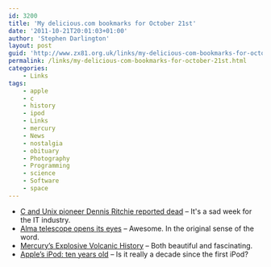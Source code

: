 ```yaml
---
id: 3200
title: 'My delicious.com bookmarks for October 21st'
date: '2011-10-21T20:01:03+01:00'
author: 'Stephen Darlington'
layout: post
guid: 'http://www.zx81.org.uk/links/my-delicious-com-bookmarks-for-october-21st.html'
permalink: /links/my-delicious-com-bookmarks-for-october-21st.html
categories:
    - Links
tags:
    - apple
    - c
    - history
    - ipod
    - Links
    - mercury
    - News
    - nostalgia
    - obituary
    - Photography
    - Programming
    - science
    - Software
    - space
---
```


- [C and Unix pioneer Dennis Ritchie reported dead](http://www.theregister.co.uk/2011/10/13/dennis_ritchie/) – It's a sad week for the IT industry.
- [Alma telescope opens its eyes](http://www.guardian.co.uk/science/gallery/2011/oct/03/alma-telescope-opens-in-pictures) – Awesome. In the original sense of the word.
- [Mercury’s Explosive Volcanic History](http://www.wired.com/wiredscience/2011/09/mercury-volcanoes/?pid=2192&viewall=true) – Both beautiful and fascinating.
- [Apple’s iPod: ten years old](http://www.reghardware.com/2011/10/21/apple_ipod_is_ten_years_old/) – Is it really a decade since the first iPod?
